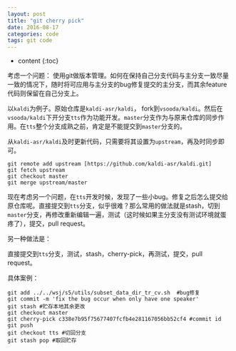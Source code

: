 ```yaml
---
layout: post
title: "git cherry pick"
date: 2016-08-17
categories: code
tags: git code
---
```


* content
{:toc}

考虑一个问题： 使用git做版本管理。如何在保持自己分支代码与主分支一致尽量一致的情况下，随时将可应用与主分支的bug修复提交的主分支，而其余feature代码则保留在自己分支上。





以`kaldi`为例子。原始仓库是`kaldi-asr/kaldi`， fork到`vsooda/kaldi`。然后在`vsooda/kaldi`下开分支`tts`作为功能开发。`master`分支作为与原来仓库的同步作用。在`tts`整个分支成熟之前，肯定是不能提交到`master`分支的。

从`kaldi-asr/kaldi`及时更新代码，只需要将其设置为`upstream`，再及时同步即可。

```
git remote add upstream [https://github.com/kaldi-asr/kaldi.git]
git fetch upstream
git checkout master
git merge upstream/master
```

现在考虑另一个问题，在`tts`开发时候，发现了一些小bug。修复之后怎么提交给原仓库呢。直接提交到`tts`分支，似乎很难？那么常用的做法就是stash，切到`master`分支，再修改重新编辑一遍，测试（这时候如果主分支没有测试环境就蛋疼了），提交，pull request。

另一种做法是：

直接提交到`tts`分支，测试，stash，cherry-pick，再测试，提交，pull request。

具体案例：

```
git add ../../wsj/s5/utils/subset_data_dir_tr_cv.sh  #bug修复
git commit -m 'fix the bug occur when only have one speaker'
git stash #贮存本地其余更改
git checkout master
git cherry-pick c338e7b95f75677407fcfb4e281167056bb52cf4 #commit id
git push
git checkout tts #切回分支
git stash pop #取回贮存
```
